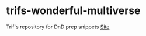 # trifs-wonderful-multiverse
Trif's repository for DnD prep snippets
[Site](https://drtrifonius.github.io/trifs-wonderful-multiverse/)
